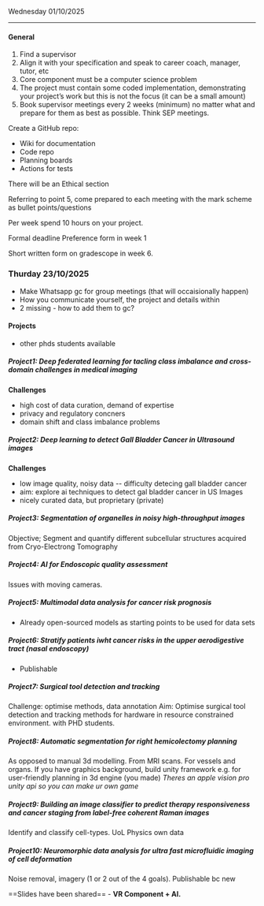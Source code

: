 Wednesday 01/10/2025

---
#### General
1. Find a supervisor
2. Align it with your specification and speak to career coach, manager, tutor, etc
3. Core component must be a computer science problem
4. The project must contain some coded implementation, demonstrating your project’s work but this is not the focus (it can be a small amount)
5. Book supervisor meetings every 2 weeks (minimum) no matter what and prepare for them as best as possible. Think SEP meetings.

Create a GitHub repo:
- Wiki for documentation
- Code repo
- Planning boards
- Actions for tests

There will be an Ethical section

Referring to point 5, come prepared to each meeting with the mark scheme as bullet points/questions

Per week spend 10 hours on your project.

Formal deadline
Preference form in week 1

Short written form on gradescope in week 6.
### Thurday 23/10/2025
- Make Whatsapp gc for group meetings (that will occaisionally happen)
- How you communicate yourself, the project and details within
- 2 missing - how to add them to gc?
#### Projects
- other phds students available
##### Project1: Deep federated learning for tacling class imbalance and cross-domain challenges in medical imaging
**Challenges**
- high cost of data curation, demand of expertise
- privacy and regulatory concners
- domain shift and class imbalance problems
##### Project2: Deep learning to detect Gall Bladder Cancer in Ultrasound images
**Challenges**
- low image quality, noisy data -- difficulty detecing gall bladder cancer
- aim: explore ai techniques to detect gal bladder cancer in US Images
- nicely curated data, but proprietary (private)
##### Project3: Segmentation of organelles in noisy high-throughput images
Objective; Segment and quantify different subcellular structures acquired from Cryo-Electrong Tomography
##### Project4: AI for Endoscopic quality assessment
Issues with moving cameras.
##### Project5: Multimodal data analysis for cancer risk prognosis
- Already open-sourced models as starting points to be used for data sets
##### Project6: Stratify patients iwht cancer risks in the upper aerodigestive tract (nasal endoscopy)
- Publishable
##### Project7: Surgical tool detection and tracking
Challenge: optimise methods, data annotation
Aim: Optimise surgical tool detection and tracking methods for hardware in resource constrained environment. with PHD students.
##### Project8: Automatic segmentation for right hemicolectomy planning
As opposed to manual 3d modelling. From MRI scans. For vessels and organs.
If you have graphics background, build unity framework e.g. for user-friendly planning in 3d engine (you made)
_Theres an apple vision pro unity api so you can make ur own game_
##### Project9: Building an image classifier to predict therapy responsiveness and cancer staging from label-free coherent Raman images
Identify and classify cell-types. UoL Physics own data
##### Project10: Neuromorphic data analysis for ultra fast microfluidic imaging of cell deformation
Noise removal, imagery (1 or 2 out of the 4 goals). Publishable bc new

==Slides have been shared== - **VR Component + AI.**